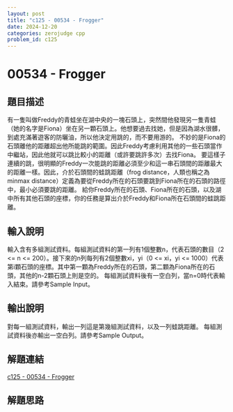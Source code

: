 ```yaml
---
layout: post
title: "c125 - 00534 - Frogger"
date: 2024-12-20
categories: zerojudge cpp
problem_id: c125
---
```


# 00534 - Frogger

## 題目描述

有一隻叫做Freddy的青蛙坐在湖中央的一塊石頭上，突然間他發現另一隻青蛙（她的名字是Fiona）坐在另一顆石頭上。他想要過去找她，但是因為湖水很髒，到處充滿著遊客的防曬油，所以他決定用跳的，而不要用游的。
不妙的是Fiona的石頭離他的距離超出他所能跳的範圍。因此Freddy考慮利用其他的一些石頭當作中繼站，因此他就可以跳比較小的距離（或許要跳許多次）去找Fiona。
要這樣子連續的跳，很明顯的Freddy一次能跳的距離必須至少和這一串石頭間的距離最大的距離一樣。因此，介於石頭間的蛙跳距離（frog distance，人類也稱之為minmax distance）定義為要從Freddy所在的石頭要跳到Fiona所在的石頭的路徑中，最小必須要跳的距離。
給你Freddy所在的石頭、Fiona所在的石頭，以及湖中所有其他石頭的座標，你的任務是算出介於Freddy和Fiona所在石頭間的蛙跳距離。

## 輸入說明

輸入含有多組測試資料。每組測試資料的第一列有1個整數n，代表石頭的數目（2 <= n <= 200）。接下來的n列每列有2個整數xi，yi（0 <= xi，yi <= 1000）代表第i顆石頭的座標。其中第一顆為Freddy所在的石頭，第二顆為Fiona所在的石頭，其他的n-2顆石頭上則是空的。
每組測試資料後有一空白列，當n=0時代表輸入結束。請參考Sample Input。

## 輸出說明

對每一組測試資料，輸出一列這是第幾組測試資料，以及一列蛙跳距離。
每組測試資料後亦輸出一空白列。請參考Sample Output。

## 解題連結

[c125 - 00534 - Frogger](https://zerojudge.tw/ShowProblem?problemid=c125)

## 解題思路

